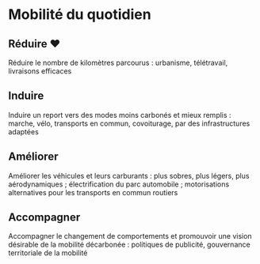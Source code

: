 # Mobilité du quotidien

## Réduire ❤️

Réduire le nombre de kilomètres parcourus : urbanisme, télétravail, livraisons efficaces

## Induire

Induire un report vers des modes moins carbonés et mieux
remplis : marche, vélo, transports en commun, covoiturage,
par des infrastructures adaptées

## Améliorer

Améliorer les véhicules et leurs carburants : plus sobres, plus légers,
plus aérodynamiques ; électrification du parc automobile ; motorisations alternatives pour les transports en commun routiers

## Accompagner

Accompagner le changement de comportements et promouvoir une vision désirable de la mobilité décarbonée : politiques
de publicité, gouvernance territoriale de la mobilité
